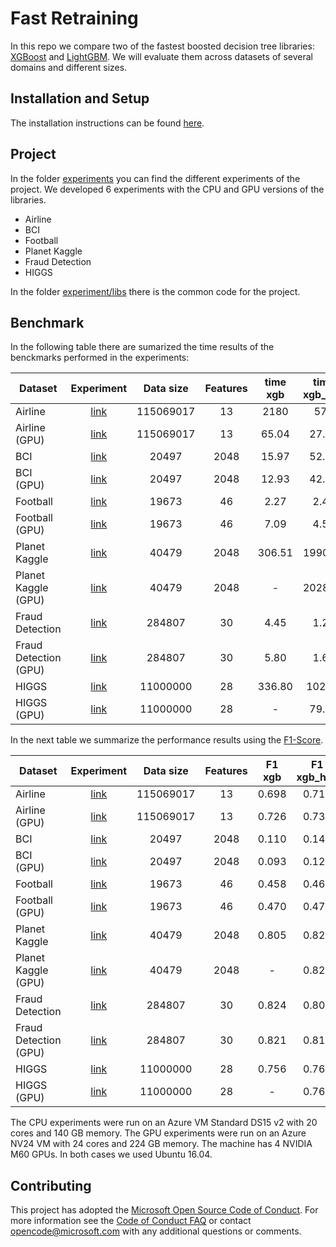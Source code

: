 # Fast Retraining

In this repo we compare two of the fastest boosted decision tree libraries: [XGBoost](https://github.com/dmlc/xgboost) and [LightGBM](https://github.com/microsoft/LightGBM). We will evaluate them across datasets of several domains and different sizes. 

## Installation and Setup

The installation instructions can be found [here](./INSTALL.md).

## Project

In the folder [experiments](./experiments) you can find the different experiments of the project. We developed 6 experiments with the CPU and GPU versions of the libraries.

* Airline
* BCI
* Football
* Planet Kaggle
* Fraud Detection
* HIGGS 

In the folder [experiment/libs](./experiment/libs) there is the common code for the project.

## Benchmark

In the following table there are sumarized the time results of the benckmarks performed in the experiments:

| Dataset | Experiment | Data size | Features | time xgb | time xgb_hist | time lgb | 
| --- | :---: | :---: | :---: | :---: | :---: | :---: | 
| Airline | [link](./experiments/01_airline.ipynb) | 115069017 | 13 | 2180 | 578 | 366 | 
| Airline (GPU) | [link](./experiments/01_airline_GPU.ipynb) | 115069017 | 13 | 65.04 | 27.15 | 21.35 | 
| BCI | [link](./experiments/02_BCI.ipynb) | 20497 | 2048 | 15.97 | 52.69 | 6.38 |
| BCI (GPU) | [link](./experiments/02_BCI_GPU.ipynb) | 20497 | 2048 | 12.93 | 42.69 | 2.76 |  
| Football | [link](./experiments/03_football.ipynb) | 19673 | 46 | 2.27 | 2.47 | 0.58 | 
| Football (GPU) | [link](./experiments/03_football_GPU.ipynb) | 19673 | 46 | 7.09 | 4.58 | 0.97 | 
| Planet Kaggle | [link](./experiments/04_PlanetKaggle.ipynb) | 40479 | 2048 | 306.51 | 1990.16 | 204.21 | 
| Planet Kaggle (GPU) | [link](./experiments/04_PlanetKaggle_GPU.ipynb) | 40479 | 2048 | - | 2028.43 | 317.68 | 
| Fraud Detection | [link](./experiments/05_FraudDetection.ipynb) | 284807 | 30 | 4.45 | 1.20 | 0.73 |
| Fraud Detection (GPU) | [link](./experiments/05_FraudDetection_GPU.ipynb) | 284807 | 30 | 5.80 | 1.64 | 0.29 |
| HIGGS | [link](./experiments/06_HIGGS.ipynb) | 11000000 | 28 | 336.80 | 102.01 | 77.36 |  
| HIGGS (GPU) | [link](./experiments/06_HIGGS_GPU.ipynb) | 11000000 | 28 | - | 79.26 | 55.90 | 

In the next table we summarize the performance results using the [F1-Score](https://en.wikipedia.org/wiki/F1_score).

| Dataset | Experiment | Data size | Features | F1 xgb | F1 xgb_hist | F1 lgb | 
| --- | :---: | :---: | :---: | :---: | :---: | :---: |
| Airline | [link](./experiments/01_airline.ipynb) | 115069017 | 13 | 0.698 | 0.717 | 0.694 |
| Airline (GPU) | [link](./experiments/01_airline_GPU.ipynb) | 115069017 | 13 | 0.726 | 0.738 | 0.728 |
| BCI | [link](./experiments/02_BCI.ipynb) | 20497 | 2048 | 0.110 | 0.142 | 0.137 |
| BCI (GPU) | [link](./experiments/02_BCI_GPU.ipynb) | 20497 | 2048 | 0.093 | 0.120 | 0.138 | 
| Football | [link](./experiments/03_football.ipynb) | 19673 | 46 | 0.458 | 0.460 | 0.459 |
| Football (GPU) | [link](./experiments/03_football_GPU.ipynb) | 19673 | 46 | 0.470 | 0.472 | 0.470 | 
| Planet Kaggle | [link](./experiments/04_PlanetKaggle.ipynb) | 40479 | 2048 | 0.805 | 0.822 | 0.822 |
| Planet Kaggle (GPU) | [link](./experiments/04_PlanetKaggle_GPU.ipynb) | 40479 | 2048 | - | 0.822 | 0.821 | 
| Fraud Detection | [link](./experiments/05_FraudDetection.ipynb) | 284807 | 30 | 0.824 | 0.802 | 0.813 |
| Fraud Detection (GPU) | [link](./experiments/05_FraudDetection_GPU.ipynb) | 284807 | 30 | 0.821 | 0.814 | 0.811 |
| HIGGS | [link](./experiments/06_HIGGS.ipynb) | 11000000 | 28 | 0.756 | 0.761 | 0.761 |  
| HIGGS (GPU) | [link](./experiments/06_HIGGS_GPU.ipynb) | 11000000 | 28 | - | 0.761 | 0.761 |

The CPU experiments were run on an Azure VM Standard DS15 v2 with 20 cores and 140 GB memory. The GPU experiments were run on an Azure NV24 VM with 24 cores and 224 GB memory. The machine has 4 NVIDIA M60 GPUs. In both cases we used Ubuntu 16.04.


## Contributing

This project has adopted the [Microsoft Open Source Code of Conduct](https://opensource.microsoft.com/codeofconduct/). For more information see the [Code of Conduct FAQ](https://opensource.microsoft.com/codeofconduct/faq/) or contact [opencode@microsoft.com](mailto:opencode@microsoft.com) with any additional questions or comments.

